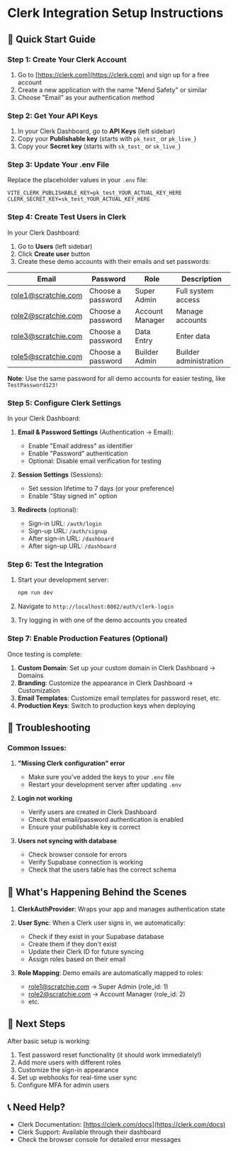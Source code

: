 # Clerk Integration Setup Instructions

## 🚀 Quick Start Guide

### Step 1: Create Your Clerk Account

1. Go to [https://clerk.com](https://clerk.com) and sign up for a free account
2. Create a new application with the name "Mend Safety" or similar
3. Choose "Email" as your authentication method

### Step 2: Get Your API Keys

1. In your Clerk Dashboard, go to **API Keys** (left sidebar)
2. Copy your **Publishable key** (starts with `pk_test_` or `pk_live_`)
3. Copy your **Secret key** (starts with `sk_test_` or `sk_live_`)

### Step 3: Update Your .env File

Replace the placeholder values in your `.env` file:

```env
VITE_CLERK_PUBLISHABLE_KEY=pk_test_YOUR_ACTUAL_KEY_HERE
CLERK_SECRET_KEY=sk_test_YOUR_ACTUAL_KEY_HERE
```

### Step 4: Create Test Users in Clerk

In your Clerk Dashboard:

1. Go to **Users** (left sidebar)
2. Click **Create user** button
3. Create these demo accounts with their emails and set passwords:

| Email | Password | Role | Description |
|-------|----------|------|-------------|
| role1@scratchie.com | Choose a password | Super Admin | Full system access |
| role2@scratchie.com | Choose a password | Account Manager | Manage accounts |
| role3@scratchie.com | Choose a password | Data Entry | Enter data |
| role5@scratchie.com | Choose a password | Builder Admin | Builder administration |

**Note**: Use the same password for all demo accounts for easier testing, like `TestPassword123!`

### Step 5: Configure Clerk Settings

In your Clerk Dashboard:

1. **Email & Password Settings** (Authentication → Email):
   - Enable "Email address" as identifier
   - Enable "Password" authentication
   - Optional: Disable email verification for testing

2. **Session Settings** (Sessions):
   - Set session lifetime to 7 days (or your preference)
   - Enable "Stay signed in" option

3. **Redirects** (optional):
   - Sign-in URL: `/auth/login`
   - Sign-up URL: `/auth/signup`
   - After sign-in URL: `/dashboard`
   - After sign-up URL: `/dashboard`

### Step 6: Test the Integration

1. Start your development server:
   ```bash
   npm run dev
   ```

2. Navigate to `http://localhost:8082/auth/clerk-login`

3. Try logging in with one of the demo accounts you created

### Step 7: Enable Production Features (Optional)

Once testing is complete:

1. **Custom Domain**: Set up your custom domain in Clerk Dashboard → Domains
2. **Branding**: Customize the appearance in Clerk Dashboard → Customization
3. **Email Templates**: Customize email templates for password reset, etc.
4. **Production Keys**: Switch to production keys when deploying

## 🔧 Troubleshooting

### Common Issues:

1. **"Missing Clerk configuration" error**
   - Make sure you've added the keys to your `.env` file
   - Restart your development server after updating `.env`

2. **Login not working**
   - Verify users are created in Clerk Dashboard
   - Check that email/password authentication is enabled
   - Ensure your publishable key is correct

3. **Users not syncing with database**
   - Check browser console for errors
   - Verify Supabase connection is working
   - Check that the users table has the correct schema

## 📝 What's Happening Behind the Scenes

1. **ClerkAuthProvider**: Wraps your app and manages authentication state
2. **User Sync**: When a Clerk user signs in, we automatically:
   - Check if they exist in your Supabase database
   - Create them if they don't exist
   - Update their Clerk ID for future syncing
   - Assign roles based on their email

3. **Role Mapping**: Demo emails are automatically mapped to roles:
   - role1@scratchie.com → Super Admin (role_id: 1)
   - role2@scratchie.com → Account Manager (role_id: 2)
   - etc.

## 🎯 Next Steps

After basic setup is working:

1. Test password reset functionality (it should work immediately!)
2. Add more users with different roles
3. Customize the sign-in appearance
4. Set up webhooks for real-time user sync
5. Configure MFA for admin users

## 📞 Need Help?

- Clerk Documentation: [https://clerk.com/docs](https://clerk.com/docs)
- Clerk Support: Available through their dashboard
- Check the browser console for detailed error messages